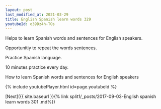 ```yaml
---
layout: post
last_modified_at: 2021-03-29
title: English Spanish learn words 329 
youtubeId: o39Dz4h-TOs
---
```

 
 
Helps to learn Spanish words and sentences for English speakers.

Opportunitiy to repeat the words sentences. 

Practice Spanish language. 
 
10 minutes practice every day. 
 
How to learn Spanish words and sentences for English speakers 
 
{% include youtubePlayer.html id=page.youtubeId %}
 
 
[Next]({{ site.baseurl }}{% link  split1/_posts/2017-09-03-English spanish learn words 301 .md%})
 
